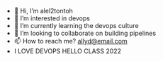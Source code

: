 - 👋 Hi, I’m alel2tontoh
- 👀 I’m interested in devops
- 🌱 I’m currently learning the devops culture
- 💞️ I’m looking to collaborate on building pipelines
- 📫 How to reach me? allyd@email.com
- I LOVE DEVOPS
HELLO CLASS 2022

<!---
alel2tontoh/alel2tontoh is a ✨ special ✨ repository because its `README.md` (this file) appears on your GitHub profile.
You can click the Preview link to take a look at your changes.
--->
